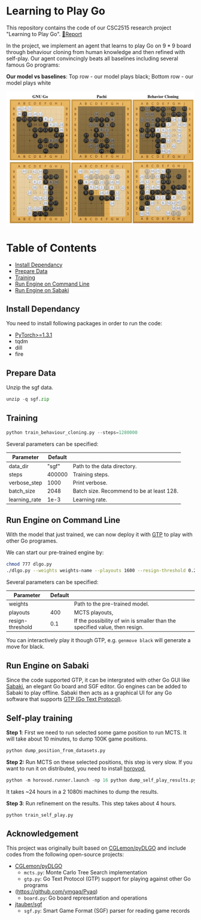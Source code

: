 # Learning to Play Go
This repository contains the code of our CSC2515 research project "Learning to Play Go". [📜Report](./assets/2515_report.pdf)

In the project, we implement an agent that learns to play Go on $9*9$ board through behaviour cloning from human knowledge and then refined with self-play. 
Our agent convincingly beats all baselines including several famous Go programs: 

**Our model vs baselines**: Top row - our model plays black;  Bottom row - our model plays white

<img src="./assets/res.png" style="zoom:50%;" title="Self-play model vs baselines: Top row - our model plays black (first), Bottom row - our model plays white"/>


Table of Contents
=================
  * [Install Dependancy](#install-dependancy)
  * [Prepare Data](#prepare-data)
  * [Training](#training)
  * [Run Engine on Command Line](#run-engine-on-command-line)
  * [Run Engine on Sabaki](#run-engine-on-sabaki)

## Install Dependancy
You need to install following packages in order to run the code:
- [PyTorch>=1.3.1](https://pytorch.org/)
- tqdm
- dill
- fire

## Prepare Data

Unzip the sgf data. 
``` python
unzip -q sgf.zip
```

## Training
``` python
python train_behaviour_cloning.py --steps=1280000
```

Several parameters can be specified:

| Parameter        | Default |                                           |
| ---------------- | ------- | ----------------------------------------- |
| data_dir      | "sgf"   | Path to the data directory.               |
| steps         | 400000  | Training steps.                           |
| verbose_step  | 1000    | Print verbose.                            |
| batch_size    | 2048    | Batch size. Recommend to be at least 128. |
| learning_rate | 1e-3    | Learning rate.                            |

## Run Engine on Command Line

With the model that just trained, we can now deploy it with [GTP](https://www.gnu.org/software/gnugo/gnugo_19.html) to play with other Go programes. 

We can start our pre-trained engine by:

```bash
chmod 777 dlgo.py
./dlgo.py --weights weights-name --playouts 1600 --resign-threshold 0.25
```

Several parameters can be specified:

| Parameter          | Default |                                                              |
| ------------------ | ------- | ------------------------------------------------------------ |
| weights          |         | Path to the pre-trained model.                               |
| playouts         | 400     | MCTS playouts,                                               |
| resign-threshold | 0.1     | If the possibility of win is smaller than the specified value, then resign. |

You can interactively play it though GTP, e.g. `genmove black` will generate a move for black. 

## Run Engine on Sabaki

Since the code supported GTP, it can be intergrated with other Go GUI like [Sabaki](https://github.com/SabakiHQ/Sabaki), an elegant Go board and SGF editor. Go engines can be added to Sabaki to play offline. Sabaki then acts as a graphical UI for any Go software that supports [GTP (Go Text Protocol)](https://www.lysator.liu.se/~gunnar/gtp/).

## Self-play training

**Step 1**:  First we need to run selected some game position to run MCTS. It will take about 10 minutes, to dump 100K game positions.

```python
python dump_position_from_datasets.py
```

**Step 2:** Run MCTS on these selected positions, this step is very slow. If you want to run it on distributed, you need to install [horovod](https://github.com/horovod/horovod),

```python
python -m horovod.runner.launch -np 16 python dump_self_play_results.py
```

It takes ~24 hours in a 2 1080ti machines to dump the results.

**Step 3**: Run refinement on the results. This step takes about 4 hours.

```bash
python train_self_play.py
```

## Acknowledgement

This project was originally built based on  [CGLemon/pyDLGO](https://github.com/CGLemon/pyDLGO/) and include codes from the following open-source projects:
* [CGLemon/pyDLGO](https://github.com/CGLemon/pyDLGO/)
  - `mcts.py`: Monte Carlo Tree Search implementation
  - `gtp.py`: Go Text Protocol (GTP) support for playing against other Go programs
* (https://github.com/ymgaq/Pyaq)
  - `board.py`: Go board representation and operations
* [jtauber/sgf](https://github.com/jtauber/sgf)
  - `sgf.py`: Smart Game Format (SGF) parser for reading game records

